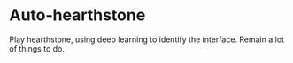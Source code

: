 # Auto-hearthstone
Play hearthstone, using deep learning to identify the interface. Remain a lot of things to do.
